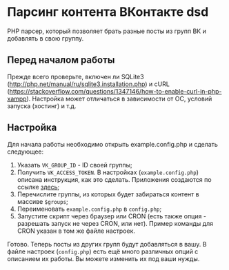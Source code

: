 # Парсинг контента ВКонтакте dsd

PHP парсер, который позволяет брать разные посты из групп ВК и добавлять в свою группу.

## Перед началом работы
Прежде всего проверьте, включен ли SQLite3 (http://php.net/manual/ru/sqlite3.installation.php) и cURL (https://stackoverflow.com/questions/1347146/how-to-enable-curl-in-php-xampp). Настройка может отличаться в зависимости от ОС, условий запуска (хостинг) и т.д.

## Настройка
Для начала работы необходимо открыть example.config.php и сделать следующее:

1. Указать `VK_GROUP_ID` - ID своей группы;
2. Получить `VK_ACCESS_TOKEN`. В настройках (`example.config.php`) описана инструкция, как это сделать. Приложения создаются по ссылке [здесь](https://vk.com/apps?act=manage);
3. Перечислите группы, из которых будет забираться контент в массиве `$groups`;
4. Переименовать `example.config.php` в `config.php`;
5. Запустите скрипт через браузер или CRON (есть также опция - разрешать запуск не через CRON, или нет). Пример команды для CRON указан в том же файле настроек.

Готово. Теперь посты из других групп будут добавляться в вашу. В файле настроек (`config.php`) есть ещё много различных опций с описанием их работы. Вы можете изменить их под ваши нужды.
